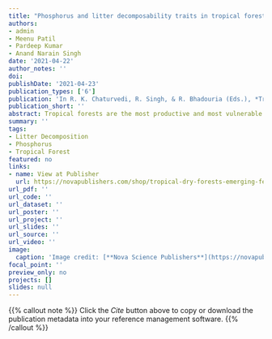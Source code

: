 ```yaml
---
title: "Phosphorus and litter decomposability traits in tropical forest ecosystems under changing environment: A synthesis"
authors:
- admin
- Meenu Patil
- Pardeep Kumar
- Anand Narain Singh
date: '2021-04-22'
author_notes: ''
doi: 
publishDate: '2021-04-23'
publication_types: ['6']
publication: 'In R. K. Chaturvedi, R. Singh, & R. Bhadouria (Eds.), *Tropical Dry Forests: Emerging Features and Ecological Perspectives* (pp. 311–336). Nova Science Publishers, New York'
publication_short: ''
abstract: Tropical forests are the most productive and most vulnerable terrestrial ecosystems facing environmental changes. These ecosystems substantially control global nutrient cycling. Although our understanding of carbon and nitrogen cycling has considerably improved during the past decades, phosphorus cycling in tropical forests still remains poorly understood. Tropical forests are characterized by severe phosphorus limitation and very high productivity at the same time. This suggests that tropical plants must have the capacity to adapt to such nutrient-poor environments, which should be reflected in the nutrient concentration of plant tissues via their phosphorus resorption efficiencies and the overall phosphorus cycling. This chapter aims to provide the general patterns and mechanisms of phosphorus cycling in tropical forests. Based on the available evidence, we first overview the general nutrient cycling pattern, then highlight the mechanisms of phosphorus control, and finally discuss the possible responses to climate change. Actually, phosphorus cycling involves soil, plant biomass, and litter as the storage components, and recycling of phosphorus takes place among these components. However, due to substantial loss of nutrients, the cycling of phosphorus tends to slow down with time. Studies involving the external supply of phosphorus have suggested a considerable enhancement in the phosphorus cycle, but this enhancement could not sustain over time. Climatic factors generally control many processes of nutrient cycling; therefore, ongoing climate change has been expected to alter the phosphorus cycling in the tropical forests as well. The available evidence suggests that warm-moist conditions will favor faster litter decomposition rates, whereas seasonality in precipitation will slow down the nutrient cycling. Therefore, in this chapter, we tried to answer how litter decomposability traits and the addition of phosphorus nutrient are controlling the cycling of nutrients in the tropical forest ecosystems under changing environmental conditions.
summary: ''
tags:
- Litter Decomposition
- Phosphorus
- Tropical Forest
featured: no
links:
- name: View at Publisher
  url: https://novapublishers.com/shop/tropical-dry-forests-emerging-features-and-ecological-perspectives/
url_pdf: ''
url_code: ''
url_dataset: ''
url_poster: ''
url_project: ''
url_slides: ''
url_source: ''
url_video: ''
image:
  caption: 'Image credit: [**Nova Science Publishers**](https://novapublishers.com/shop/tropical-dry-forests-emerging-features-and-ecological-perspectives/)'
focal_point: ''
preview_only: no
projects: []
slides: null
---
```


  {{% callout note %}}
Click the *Cite* button above to copy or download the publication metadata into your reference management software.
{{% /callout %}}
